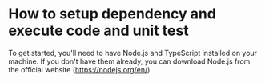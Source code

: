 # How to setup dependency and execute code and unit test

To get started, you'll need to have Node.js and TypeScript installed on your machine. If you don't have them already, you can download Node.js from the official website (https://nodejs.org/en/)
